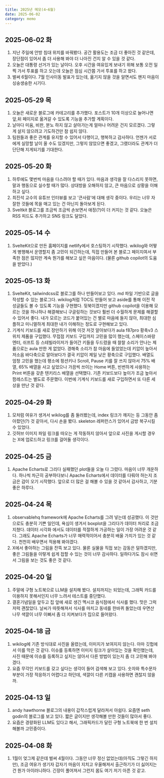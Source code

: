 ```yaml
---
title: 2025년 메모(4~6월)
date: 2025-06-02
category: memo
---
```


## 2025-06-02 화

1. 지난 주일에 안방 침대 위치를 바꿔봤다. 공간 활용도는 조금 더 좋아진 것 같은데, 장단점이 있어서 좀 더 사용해 봐야 더 나아진 건지 알 수 있을 것 같다.
2. 오늘은 대통령 선거가 있는 날이다. 오후 시간을 여유있게 보내기 위해 보통 오전 일찍 가서 투표를 하고 오는데 오늘은 점심 시간쯤 가서 투표를 하고 왔다.
3. 벌써 6월이다. 7월 인사이동 발표가 있는데, 옮기지 않을 것을 알면서도 왠지 마음이 싱숭생숭한 시기다.


## 2025-05-29 목

1. 오늘은 새로운 블로그에 카테고리를 추가했다. 포스트가 10개 이상으로 늘어나면 앞,뒤 페이지로 옮겨갈 수 있도록 기능을 추가할 계획이다.
2. 날마다 미움, 비판, 분노 하지 않고 살아가는게 얼마나 어려운 건지 모르겠다. 그렇게 살지 않으려고 기도하건만 참 쉽지 않다.
3. 팀원들과 좋은 관계를 유지할 수 있어서 다행이고, 행복하고 감사하다. 언젠가 서로에게 실망할 날이 올 수도 있겠지만, 그렇지 않았으면 좋겠고, 그랬더라도 관계가 더 단단해 지게되기를 기대한다.

## 2025-05-20 화

1. 하루에도 몇번씩 마음을 다스려야 할 때가 있다. 마음과 생각을 잘 다스리지 못하면, 말과 행동으로 실수할 때가 많다. 상대방을 오해하지 않고, 큰 마음으로 상황을 이해하고 싶다.
2. 최진석 교수의 유튜브 인터뷰를 보고 '큰사람'에 대해 생각 중이다. 우리는 너무 자잘한 것들에 목을 매고 있는 건 아닌지 돌아보게 된다.
3. Sveltkit 블로그를 조금씩 조금씩 손보면서 애정(?)이 더 커지는 것 같다. 오늘은 RSS 피드도 추가하고 SNS 링크도 달았다.

## 2025-05-14 수

1. SvelteKit으로 만든 홈페이지를 netlify에서 호스팅하기 시작했다. wikilog와 어떻게 병행해서 운영할지 좀 고민이 되긴하는데, 직접 만들어 본 블로그 페이지여서 부족한 점은 많지만 계속 뭔가를 해보고 싶은 마음이다. (물론 github copilot의 도움을 받았다.)


## 2025-05-13 화

1. SvelteKit, tailwindcss로 블로그를 하나 만들어보고 있다. md 파일 기반으로 글을 작성할 수 있는 블로그다. wikilog처럼 TOC도 만들어 보고 aside를 통해 이전 작성글들도 볼 수 있도록 기능을 구현했다. 뒷북이겠지만 github copilot을 이용해 모르는 것을 하나하나 해결해보니 구글링하는 것보다 훨씬 더 수월하게 문제를 해결할 수 있어서 좋다. 내가 모르는 코드가 붙어있는 건 별로 마음에 들지 않아, 최대한 심플하고 미니멀하게 최대한 내가 이해하는 정도로 구현해보고 있다.
2. 기계식 키보드를 새로 장만하기 위해 이것 저것 알아보다가 aula f87pro 황축v3 스위치 제품을 구입했다. 무접점 키보드 구입까지 고민을 많이 했는데, 스페이스바랑 엔터, 쉬프트 등 스테빌라이저가 들어간 키들을 두드렸을 때 찰찰 소리가 안나는 제품으로는 aula 만한 게 없었다. 경해축 소리가 참 마음에 들었었는데 키압이 높아서 저소음 바다축으로 알아보다가 결국 키압이 제일 낮은 황축으로 구입했다. 배열도 엄청 고민을 했는데 평소에 펑션키나 Scroll, Pause 키를 잘 쓰지 않아서 75% 배열, 65% 배열을 사고 싶었으나 가끔씩 쓰이는 Home 버튼, 빈번하게 사용하는 Print 버튼을 갖춘 텐키리스 배열을 선택했다. 기존 키보드보다 높이가 조금 높아서 팜레스트는 별도로 주문했다. 이번에 기계식 키보드를 새로 구입하면서 또 다른 세상을 만난 것 같다.


## 2025-04-29 화

1. 모처럼 여유가 생겨서 wikilog를 좀 둘러봤는데, index 링크가 깨지는 등 그동안 좀 아팠던(?) 것 같아서, 다시 손을 봤다. skeleton 레퍼런스가 있어서 금방 복구시킬 수 있었다.
2. 깃허브 이미지 파일 링크를 따오는 게 작동하지 않아서 앞으로 사진을 게시할 경우는 X에 업로드하고 링크를 걸어둘 생각이다.

## 2025-04-25 금

1. Apache Echarts로 그리다 실패했던 plot들을 오늘 다 그렸다. 마음이 너무 개운하다. 하나씩 차근히 공부하다보니 Apache Echarts에서 데이터를 다뤄야 하는지 조금은 감이 오기 시작했다. 앞으로 더 많은 걸 해볼 수 있을 것 같아서 감사하고, 기분 좋은 하루다.

## 2025-04-24 목

1. observablehq framework에 Apache Echarts를 그려 넣는데 성공했다. 이 것만으로도 충분히 기쁜 일인데, 욕심이 생겨서 boxplot을 그리다가 데이터 처리로 조금 지쳤다. 데이터 시각화 에서도 데이터를 적절하게 가공하는 일이 가장 어려운 것 같다. 그래도 Apache Echarts가 너무 매력적이어서 충분히 배울 가치가 있는 것 같다. 천천히 배우면서 적용해 봐야겠다.
2. X에서 좋아하는 그림을 잔뜩 보고 있다. 물론 실물을 직접 보는 감동은 덜하겠지만, 좋은 그림들을 이렇게 쉽게 접할 수 있는 것이 너무 감사하다. 일하다가도 잠시 쉬면서 그림을 보는 것도 좋은 것 같다.

## 2025-04-20 일

1. 주말에 구형 노트북으로 LLM을 설치해 봤다. 설치까지는 되었는데, 그래픽 카드를 이용하지 못해서인지 너무 느려서 테스트를 중단했다.
2. 결혼기념일을 앞두고 집 앞에 새로 생긴 멕시코 음식점에서 식사를 했다. 맛은 그럭저럭 괜찮았다. 날씨가 따뜻해져서 식사를 마치고 동네를 한바퀴 돌았는데 우면산 나무 색깔이 너무 이뻐서 좀 더 지켜보다가 집으로 들어왔다.

## 2025-04-18 금

1. wikilog에 기존 방식대로 사진을 올렸는데, 이미지가 보여지지 않는다. 아마 깃헙에서 이를 막은 것 같다. 이슈를 등록하면 이미지 링크가 살아있는 것을 확인했는데, 사진 때문에 이슈를 등록하고 싶지는 않아서 다른 방법이 있는지 좀 더 고민해 봐야 겠다.
2. 요즘 무각인 키보드를 갖고 싶다는 생각이 들어 검색해 보고 있다. 숫자와 특수문자 부분이 가장 적응하기 어렵다고 하던데, 색깔이 다른 키캡을 사용하면 괜찮지 않을까.

## 2025-04-13 일

1. andy hawthorne 블로그의 내용이 갑작스럽게 달라져서 아쉽다. 요즘엔 seth godin의 블로그를 보고 있다. 짧은 글이지만 생각해볼 만한 것들이 많아서 좋다.
2. 요즘은 경량화된 LLM도 있다고 해서, 그래픽카드가 달린 구형 노트북에 한 번 설치해볼까 고민중이다.

## 2025-04-08 화

1. 1월이 엊그제 같은데 벌써 4월이다. 그동안 너무 정신 없었는데(아직도 그렇긴 하지만), 조금 여유가 생기자 갑자기 마음이 지치고 우울해져서 출근하기가 더 싫어지는 건 뭔가 아이러니하다. 긴장이 풀어져서 그런지 몸도 여기 저기 아픈 것 같고.

